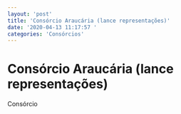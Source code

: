 ```yaml
---
layout: 'post'
title: 'Consórcio Araucária (lance representações)'
date: '2020-04-13 11:17:57 '
categories: 'Consórcios'
---
```


# Consórcio Araucária (lance representações)

Consórcio
